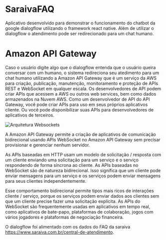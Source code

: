 # SaraivaFAQ
Aplicativo desenvolvido para demonstrar o funcionamento do chatbot da google dialogflow utilizando o framework react native. Além de utilizar o dialogflow o atendimento pode ser redirecionado para um chat humano.

# Amazon API Gateway
Caso o usuário digite algo que o dialogflow entenda que o usuário queira conversar com um humano, o sistema redireciona seu atedimento para um chat humano utilizando a Amazon API Gateway que é um serviço da AWS para criação, publicação, manutenção, monitoramento e proteção de APIs REST e WebSocket em qualquer escala. Os desenvolvedores de API podem criar APIs que acessem a AWS ou outros web services, bem como dados armazenados na Nuvem AWS. Como um desenvolvedor de API do API Gateway, você pode criar APIs para uso em seus próprios aplicativos cliente. Ou você pode disponibilizar suas APIs para desenvolvedores de aplicativos de terceiros.

![Arquitetura Websockets](https://d2908q01vomqb2.cloudfront.net/1b6453892473a467d07372d45eb05abc2031647a/2018/12/18/websockets-arch.png)

A Amazon API Gateway permite a criação de aplicativos de comunicação bidirecional usando APIs WebSocket no Amazon API Gateway sem precisar provisionar e gerenciar nenhum servidor.

As APIs baseadas em HTTP usam um modelo de solicitação / resposta com um cliente enviando uma solicitação para um serviço e o serviço respondendo de forma síncrona ao cliente. As APIs baseadas no WebSocket são de natureza bidirecional. Isso significa que um cliente pode enviar mensagens para um serviço e os serviços podem enviar mensagens para seus clientes independentemente.

Esse comportamento bidirecional permite tipos mais ricos de interações cliente / serviço, porque os serviços podem enviar dados aos clientes sem que um cliente precise fazer uma solicitação explícita. As APIs do WebSocket são frequentemente usadas em aplicativos em tempo real, como aplicativos de bate-papo, plataformas de colaboração, jogos com vários jogadores e plataformas de negociação financeira.


O dialogflow foi alimentado com os dados do FAQ da saraiva https://www.saraiva.com.br/central-de-atendimento.


